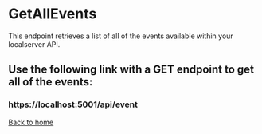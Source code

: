 # GetAllEvents

This endpoint retrieves a list of all of the events available within your localserver API.


## Use the following link with a GET endpoint to get all of the events:
### https://localhost:5001/api/event

[Back to home](../../README.md)
